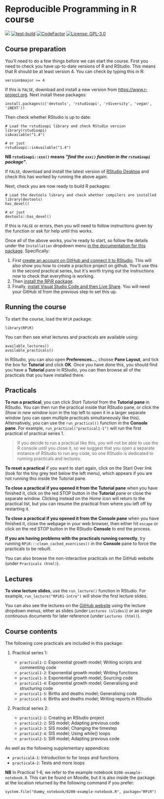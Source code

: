 # Reproducible Programming in R course

[![](https://img.shields.io/badge/docs-RPIR-blue)][docs]
[![test-build](https://github.com/IBAHCM/RPiR/workflows/R-CMD-check/badge.svg?=1)](https://github.com/IBAHCM/RPiR/actions)
[![CodeFactor](https://www.codefactor.io/repository/github/IBAHCM/RPiR/badge)](https://www.codefactor.io/repository/github/IBAHCM/RPiR)
[![License: GPL-3.0](https://img.shields.io/badge/license-GPL--3+-brightgreen)](https://opensource.org/licenses/GPL-3.0)

## Course preparation

You'll need to do a few things before we can start the course. First you need to
check you have up-to-date versions of R and RStudio. This means that R should be
at least version 4. You can check by typing this in R:

```{R}
version$major >= 4
```

If this is `FALSE`, download and install a new version from
https://www.r-project.org. Next install these packages:

```{R}
install.packages(c('devtools', 'rstudioapi', 'rdiversity', 'vegan', 'iNEXT'))
```

Then check whether RStudio is up to date:

```{R}
# Load the rstudioapi library and check RStudio version
library(rstudioapi)
isAvailable("1.4")

# or just
rstudioapi::isAvailable("1.4")
```
**NB `rstudioapi::xxx()` means *"find the `xxx()` function in the `rstudioapi` package"*.**

If `FALSE`, download and install the latest version of [RStudio Desktop][rstudio]
and check this has worked by running the above again.

Next, check you are now ready to build R packages:

```{R}
# Load the devtools library and check whether compilers are installed
library(devtools)
has_devel()

# or just
devtools::has_devel()
```

If this is `FALSE` or errors, then you will need to follow instructions given
by the function or ask for help until this works.

Once all of the above works, you're ready to start, so follow the details under
the `Installation` dropdown menu [in the documentation for this package][docs].
Specifically:

1. First [create an account on GitHub and connect it to RStudio][github]. This will
   also show you how to create a practice project on github. You'll use this in
   the second practical series, but it's worth trying out the instructions now
   to check that everything is working.
2. Then [install the RPiR package][package].
3. Finally, [install Visual Studio Code and then Live Share][vscode].
   You will need your GitHub id from the previous step to set this up.

## Running the course

To start the course, load the `RPiR` package:

```{R}
library(RPiR)
```

You can then see what lectures and practicals are available using:

```{R}
available_lectures()
available_practicals()
```

In RStudio, you can also open **Preferences...**, choose **Pane Layout**, and
tick the box for **Tutorial** and click **OK**. Once you have done this, you
should find you have a **Tutorial** pane in RStudio, you can then browse all of
the practicals that you have installed there.

## Practicals

**To run a practical**, you can click *Start Tutorial* from the **Tutorial
pane** in RStudio. You can then run the practical inside that RStudio pane, or
click the *Show in new window* icon in the top left to open it in a larger
separate window (you can open multiple practicals simultaneously like this).
Alternatively, you can use the `run_practical()` function in the **Console
pane**. For example, `run_practical("practical1-1")` will run the first
practical of practical series 1.

> If you decide to run a practical like this, you will not be able to use the R
  console until you close it, so we suggest that you open a separate instance of
  RStudio to run any code, so one RStudio is dedicated to running practicals and
  lectures.

**To reset a practical** if you want to start again, click on the Start Over
link (look for the tiny grey text below the left menu), which appears if you
are not running this inside the Tutorial pane.

**To close a practical if you opened it from the Tutorial pane** when you have
finished it, click on the red STOP button in the **Tutorial** pane or close the
separate window. Clicking instead on the *Home* icon will return to the
practical list, but you can resume the practical from where you left off by
restarting it.

**To close a practical if you opened it from the Console pane** when you have
finished it, close the webpage in your web browser, then either hit `escape` or
click on the red STOP button in the RStudio **Console** to end the process.

**If you are having problems with the practicals running correctly**, try
running `RPiR:::clean_cached_exercises()` in the **Console** pane to force the
practicals to be rebuilt.

You can also browse the non-interactive practicals on the GitHub website
(under `Practicals (html)`).

## Lectures

**To view lecture slides**, use the `run_lecture()` function in RStudio. For
example, `run_lecture("RPiR1-intro")` will show the first lecture slides.

You can also see the lectures on the [GitHub website][docs] using the lecture
dropdown menus, either as slides (under `Lectures (slides)`) or as single
continuous documents for later reference (under `Lectures (html)`).

## Course contents

The following core practicals are included in this package:

1. Practical series 1:

   * `practical1-1`: Exponential growth model; Writing scripts and commenting code
   * `practical1-2`: Exponential growth model; Writing functions
   * `practical1-3`: Exponential growth model; Sourcing code
   * `practical1-4`: Exponential growth model; Generalising and structuring code
   * `practical1-5`: Births and deaths model; Generalising code
   * `practical1-6`: Births and deaths model; Writing reports in RStudio

2. Practical series 2:

   * `practical2-1`: Creating an RStudio project
   * `practical2-2`: SIS model; Adapting previous code
   * `practical2-3`: SIS model; Changing the timestep
   * `practical2-4`: SIS model; Using while() loops
   * `practical2-5`: SIR model; Adapting previous code

As well as the following supplementary appendices:

* `practicalA-1`: Introduction to for loops and functions
* `practicalA-2`: Tests and more loops

**NB** In Practical 1-6, we refer to the example notebook
`0200-example-notebook.R`. This can be found on Moodle, but it is also inside
the package at the location returned by the following command if you prefer:

```{R}
system.file("dummy_notebook/0200-example-notebook.R", package="RPiR")
```

[rstudio]: https://rstudio.com/products/rstudio
[docs]: https://ibahcm.github.io/RPiR
[package]: https://ibahcm.github.io/RPiR/articles/pages/install_RPiR.html
[github]: https://ibahcm.github.io/RPiR/articles/pages/install_github.html
[vscode]: https://ibahcm.github.io/RPiR/articles/pages/vscode_liveshare.html
